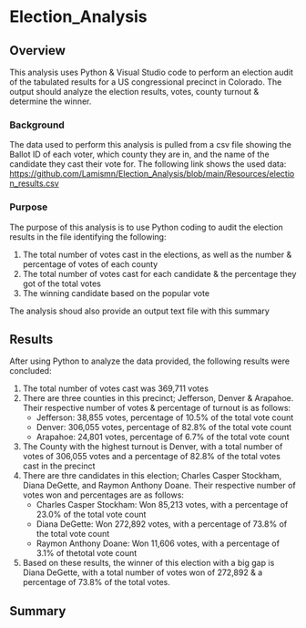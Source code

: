# Election_Analysis
## Overview
This analysis uses Python & Visual Studio code to perform an election audit of the tabulated results for a US congressional precinct in Colorado. The output should analyze the election results, votes, county turnout & determine the winner.
### Background
The data used to perform this analysis is pulled from a csv file showing the Ballot ID of each voter, which county they are in, and the name of the candidate they cast their vote for. The following link shows the used data:
https://github.com/Lamismn/Election_Analysis/blob/main/Resources/election_results.csv
### Purpose
The purpose of this analysis is to use Python coding to audit the election results in the file identifying the following:
1. The total number of votes cast in the elections, as well as the number & percentage of votes of each county
2. The total number of votes cast for each candidate & the percentage they got of the total votes
3. The winning candidate based on the popular vote

The analysis shoud also provide an output text file with this summary
## Results
After using Python to analyze the data provided, the following results were concluded:
1. The total number of votes cast was 369,711 votes
2. There are three counties in this precinct; Jefferson, Denver & Arapahoe. Their respective number of votes & percentage of turnout is as follows:
   - Jefferson: 38,855 votes, percentage of 10.5% of the total vote count
   - Denver: 306,055 votes, percentage of 82.8% of the total vote count
   - Arapahoe: 24,801 votes, percentage of 6.7% of the total vote count
3. The County with the highest turnout is Denver, with a total number of votes of 306,055 votes and a percentage of 82.8% of the total votes cast in the precinct
4. There are thre candidates in this election; Charles Casper Stockham, Diana DeGette, and Raymon Anthony Doane. Their respective number of votes won and percentages are as follows:
   - Charles Casper Stockham: Won 85,213 votes, with a percentage of 23.0%  of the total vote count
   - Diana DeGette: Won 272,892 votes, with a percentage of 73.8% of the total vote count
   - Raymon Anthony Doane: Won 11,606 votes, with a percentage of 3.1% of thetotal vote count
6. Based on these results, the winner of this election with a big gap is Diana DeGette, with a total number of votes won of 272,892 & a percentage of 73.8% of the total votes.
## Summary
